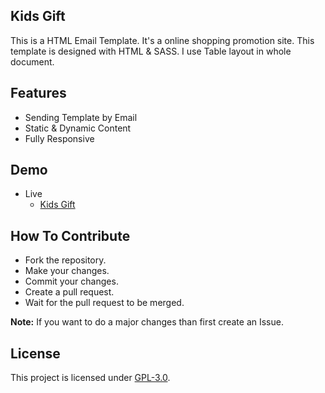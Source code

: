 ## Kids Gift
This is a HTML Email Template. It's a online shopping promotion site. This template is designed with HTML & SASS. I use Table layout in whole document.

## Features
- Sending Template by Email
- Static & Dynamic Content
- Fully Responsive

## Demo
- Live
    - [Kids Gift](https://mrhrifat.github.io/kids-gift)

## How To Contribute
- Fork the repository.
- Make your changes.
- Commit your changes.
- Create a pull request.
- Wait for the pull request to be merged.

**Note:** If you want to do a major changes than first create an Issue.

## License
This project is licensed under [GPL-3.0](https://github.com/mrhrifat/kids-gift/blob/master/LICENSE.md).
